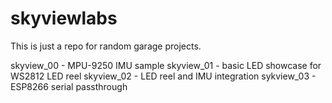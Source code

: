 # skyviewlabs

This is just a repo for random garage projects.

skyview_00 - MPU-9250 IMU sample
skyview_01 - basic LED showcase for WS2812 LED reel
skyview_02 - LED reel and IMU integration
sykview_03 - ESP8266 serial passthrough
